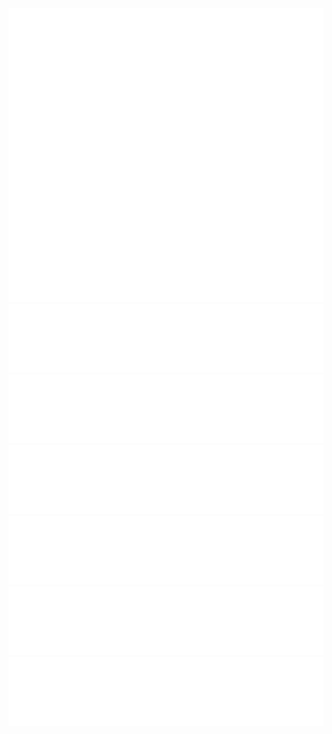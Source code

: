 <!--
- I'm assuming if you are looking at this, you must be thinking "Wow, that's pretty neat!"
and "I can't wait to finaggle together a totally sick and amazing README like this."

- I used this method to be able to use CSS inside of markdown (basically putting it inside a foreignObject inside an SVG)
https://github.com/sindresorhus/css-in-readme-like-wat

- And I used a text glitching animation by Isaac Doud
https://codepen.io/cipherbeta/pen/YLdVjw
except I made the skew animation less extreme, and removed the background, which had a background image using a url
which doesn't work inside the SVG foreignObject

- And I removed the Montserrat font import since that doesn't work inside SVG foreignObject
so basically you can use most CSS but some things do not work
and you have to make sure you are using plain CSS and not SASS

- Also worth noting that using links inside the html in the SVG foreignObject won't work
because when a user clicks on the SVG, it will take them to that SVG file's location in the repo
so you instead need to use your SVG as an image in the README.md file and wrap that img in a link
-->

<a href="https://thomasfoydel.com">
    <img src="header.svg" width="800" height="470">
</a>

<a href="https://github.com/ThomasFoydel/roshambo">
    <img src="projects/roshambo.svg" width="800" height="110" >
</a>

<a href="https://github.com/ThomasFoydel/fitra">
    <img src="projects/fitra.svg" width="800" height="110" >
</a>

<a href="https://github.com/ThomasFoydel/cleanbreak">
    <img src="projects/cleanbreak.svg" width="800" height="110" >
</a>

<a href="https://github.com/ThomasFoydel/fmsynth">
    <img src="projects/fmsynth.svg" width="800" height="110" >
</a>

<a href="https://github.com/ThomasFoydel/svelte_snake">
    <img src="projects/sveltesnake.svg" width="800" height="110" >
</a>

<a href="https://github.com/ThomasFoydel/pandatron">
    <img src="projects/pandatron.svg" width="800" height="110" >
</a>

<!-- <a href="https://github.com/ThomasFoydel/socketchat">
    <img src="projects/socketchat.svg" width="800" height="110" >
</a> -->
